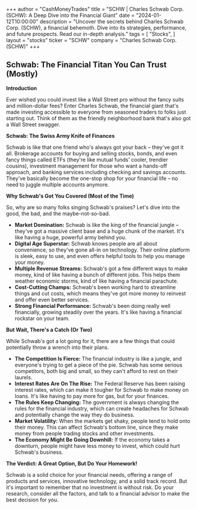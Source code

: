 +++
author = "CashMoneyTrades"
title = "SCHW |  Charles Schwab Corp. (SCHW): A Deep Dive into the Financial Giant"
date = "2024-01-12T10:00:00"
description = "Uncover the secrets behind Charles Schwab Corp. (SCHW), a financial behemoth. Dive into its strategies, performance, and future prospects. Read our in-depth analysis."
tags = [
"Stocks",
]
layout = "stocks"
ticker = "SCHW"
company = "Charles Schwab Corp. (SCHW)"
+++
        


## Schwab: The Financial Titan You Can Trust (Mostly)

**Introduction**

Ever wished you could invest like a Wall Street pro without the fancy suits and million-dollar fees?  Enter Charles Schwab, the financial giant that's made investing accessible to everyone from seasoned traders to folks just starting out. Think of them as the friendly neighborhood bank that's also got a Wall Street swagger. 

**Schwab: The Swiss Army Knife of Finances**

Schwab is like that one friend who's always got your back – they've got it all.  Brokerage accounts for buying and selling stocks, bonds, and even fancy things called ETFs (they're like mutual funds' cooler, trendier cousins), investment management for those who want a hands-off approach, and banking services including checking and savings accounts.  They've basically become the one-stop shop for your financial life – no need to juggle multiple accounts anymore.

**Why Schwab's Got You Covered (Most of the Time)**

So, why are so many folks singing Schwab's praises?  Let's dive into the good, the bad, and the maybe-not-so-bad.

* **Market Domination:** Schwab is like the king of the financial jungle – they've got a massive client base and a huge chunk of the market. It's like having a huge, powerful army behind you.
* **Digital Age Superstar:** Schwab knows people are all about convenience, so they've gone all-in on technology.  Their online platform is sleek, easy to use, and even offers helpful tools to help you manage your money. 
* **Multiple Revenue Streams:** Schwab's got a few different ways to make money, kind of like having a bunch of different jobs.  This helps them weather economic storms, kind of like having a financial parachute.
* **Cost-Cutting Champs:** Schwab's been working hard to streamline things and cut costs, which means they've got more money to reinvest and offer even better services. 
* **Strong Financial Performance:** Schwab's been doing really well financially, growing steadily over the years. It's like having a financial rockstar on your team. 

**But Wait, There's a Catch (Or Two)**

While Schwab's got a lot going for it, there are a few things that could potentially throw a wrench into their plans. 

* **The Competition Is Fierce:**  The financial industry is like a jungle, and everyone's trying to get a piece of the pie.  Schwab has some serious competitors, both big and small, so they can't afford to rest on their laurels. 
* **Interest Rates Are On The Rise:**  The Federal Reserve has been raising interest rates, which can make it tougher for Schwab to make money on loans.  It's like having to pay more for gas, but for your finances. 
* **The Rules Keep Changing:** The government is always changing the rules for the financial industry, which can create headaches for Schwab and potentially change the way they do business. 
* **Market Volatility:** When the markets get shaky, people tend to hold onto their money.  This can affect Schwab's bottom line, since they make money from people trading stocks and other investments. 
* **The Economy Might Be Going Downhill:** If the economy takes a downturn, people might have less money to invest, which could hurt Schwab's business. 

**The Verdict:  A Great Option, But Do Your Homework!**

Schwab is a solid choice for your financial needs, offering a range of products and services, innovative technology, and a solid track record.  But it's important to remember that no investment is without risk.  Do your research, consider all the factors, and talk to a financial advisor to make the best decision for you. 

        